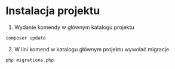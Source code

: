 # Instalacja projektu
1. Wydanie komendy w głównym katalogu projektu
```bash
composer update
```

2. W lini komend w katalogu głównym projektu wywołać migracje
```bash
php migrations.php
```